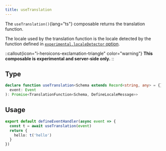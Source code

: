 ```yaml
---
title: useTranslation
---
```


The `useTranslation()`{lang="ts"} composable returns the translation function.

The locale used by the translation function is the locale detected by the function defined in [`experimental.localeDetector` option](/docs/api/options#experimental).

::callout{icon="i-heroicons-exclamation-triangle" color="warning"}
**This composable is experimental and server-side only.**
::

## Type

```ts
declare function useTranslation<Schema extends Record<string, any> = {}, Event extends H3Event = H3Event>(
  event: Event
): Promise<TranslationFunction<Schema, DefineLocaleMessage>>
```

## Usage

```ts
export default defineEventHandler(async event => {
  const t = await useTranslation(event)
  return {
    hello: t('hello')
  }
})
```

